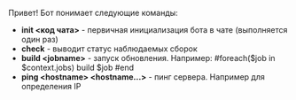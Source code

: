 Привет! Бот понимает следующие команды:
- **init &lt;код чата&gt;** - первичная инициализация бота в чате (выполняется один раз)
- **check** - выводит статус наблюдаемых сборок
- **build &lt;jobname&gt;** - запуск обновления. Например:
    #foreach($job in $context.jobs)
    build $job
    #end
- **ping &lt;hostname&gt; &lt;hostname...&gt;** - пинг сервера. Например для определения IP    